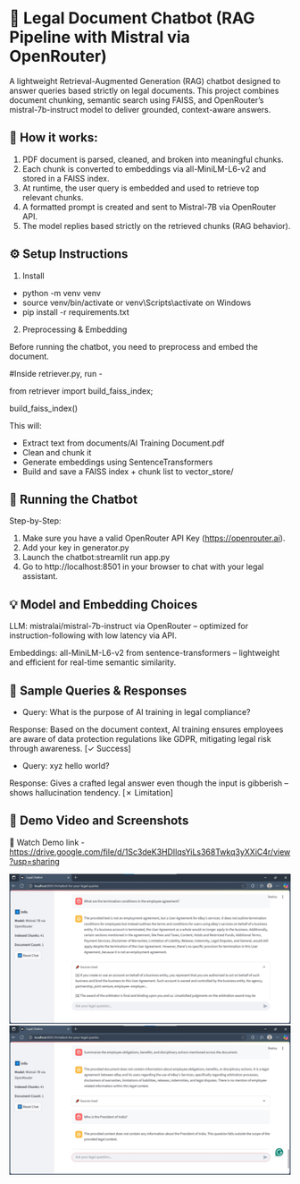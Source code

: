 # 🧠 Legal Document Chatbot (RAG Pipeline with Mistral via OpenRouter)
A lightweight Retrieval-Augmented Generation (RAG) chatbot designed to answer queries based strictly on legal documents. This project combines document chunking, semantic search using FAISS, and OpenRouter’s mistral-7b-instruct model to deliver grounded, context-aware answers.

## 📌 How it works:
1. PDF document is parsed, cleaned, and broken into meaningful chunks.
2. Each chunk is converted to embeddings via all-MiniLM-L6-v2 and stored in a FAISS index.
3. At runtime, the user query is embedded and used to retrieve top relevant chunks.
4. A formatted prompt is created and sent to Mistral-7B via OpenRouter API.
5. The model replies based strictly on the retrieved chunks (RAG behavior).

## ⚙️ Setup Instructions
1. Install
- python -m venv venv
- source venv/bin/activate or venv\Scripts\activate on Windows
- pip install -r requirements.txt

2. Preprocessing & Embedding

Before running the chatbot, you need to preprocess and embed the document.

#Inside retriever.py, run -

from retriever import build_faiss_index; 

build_faiss_index()

This will:
- Extract text from documents/AI Training Document.pdf
- Clean and chunk it
- Generate embeddings using SentenceTransformers
- Build and save a FAISS index + chunk list to vector_store/

## 🤖 Running the Chatbot

Step-by-Step:

1. Make sure you have a valid OpenRouter API Key (https://openrouter.ai).
2. Add your key in generator.py
3. Launch the chatbot:streamlit run app.py
4. Go to http://localhost:8501 in your browser to chat with your legal assistant.

## 💡 Model and Embedding Choices

LLM: mistralai/mistral-7b-instruct via OpenRouter – optimized for instruction-following with low latency via API.

Embeddings: all-MiniLM-L6-v2 from sentence-transformers – lightweight and efficient for real-time semantic similarity.

## 🧪 Sample Queries & Responses
- Query: What is the purpose of AI training in legal compliance?

Response: Based on the document context, AI training ensures employees are aware of data protection regulations like GDPR, mitigating legal risk through awareness. [✓ Success]

- Query: xyz hello world?

Response: Gives a crafted legal answer even though the input is gibberish – shows hallucination tendency. [✗ Limitation]

## 🎥 Demo Video and Screenshots
🔗 Watch Demo link - https://drive.google.com/file/d/1Sc3deK3HDIlqsYiLs368Twkq3yXXiC4r/view?usp=sharing

![Chat UI](assets/01.jpg)
![Sample Query](assets/04.jpg)

